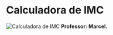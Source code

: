 # Calculadora de IMC

![Calculadora de IMC](https://user-images.githubusercontent.com/74724103/162972941-537023e7-29a2-4911-bc4f-a333bccfda1d.png)
**Professor: Marcel.**